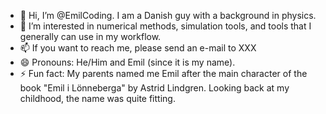 - 👋 Hi, I’m @EmilCoding. I am a Danish guy with a background in physics. 
- 👀 I’m interested in numerical methods, simulation tools, and tools that I generally can use in my workflow.
- 📫 If you want to reach me, please send an e-mail to XXX
- 😄 Pronouns: He/Him and Emil (since it is my name).
- ⚡ Fun fact: My parents named me Emil after the main character of the book "Emil i Lönneberga" by Astrid Lindgren. Looking back at my childhood, the name was quite fitting.   

<!---
EmilCoding/EmilCoding is a ✨ special ✨ repository because its `README.md` (this file) appears on your GitHub profile.
You can click the Preview link to take a look at your changes.
--->
